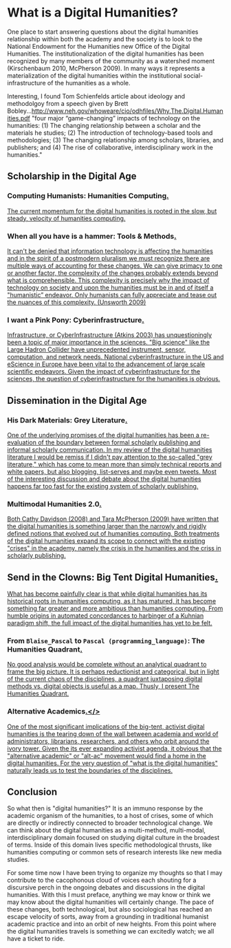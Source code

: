 # What is a Digital Humanities?

One place to start answering questions about the digital humanities relationship within both the academy and the society is to look to the National Endowment for the Humanities new Office of the Digital Humanities. The institutionalization of the digital humanities has been recognized by many members of the community as a watershed moment (Kirschenbaum 2010, McPherson 2009). In many ways it represents a materialization of the digital humanities within the institutional social-infrastructure of the humanities as a whole. 

Interesting, I found Tom Schienfelds article about ideology and methodolgoy from a speech given by Brett Bobley...http://www.neh.gov/whoweare/cio/odhfiles/Why.The.Digital.Humanities.pdf
"four major “game-changing” impacts of technology on the humanities: 
(1) The changing relationship between a scholar and the materials he studies; 
(2) The introduction of technology-based tools and methodologies; 
(3) The changing relationship among scholars, libraries, and publishers; and 
(4) The rise of collaborative, interdisciplinary work in the humanities."


## Scholarship in the Digital Age

### Computing Humanists: Humanities Computing<a href="/mcburton/writing/blob/master/chapter-one/Humanities-Computing.markdown#hc-intro" name="hc-intro" >.</a>

<a href="/mcburton/writing/blob/master/chapter-one/Humanities-Computing.markdown#hc-intro" name="hc-intro">
The current momentum for the digital humanities is rooted in the slow, but steady, velocity of humanities computing. 
</a> 


### When all you have is a hammer: Tools & Methods<a href="/mcburton/writing/blob/master/chapter-one/Tools.markdown#tools-intro" name="tools-intro" >.</a>

<a href="/mcburton/writing/blob/master/chapter-one/Tools.markdown#tools-intro" name="tools-intro" >
It can't be denied that information technology is affecting the humanities and in the spirit of a postmodern pluralism we must recognize there are multiple ways of accounting for these changes. We can give primacy to one or another factor, the complexity of the changes probably extends beyond what is comprehensible. This complexity is precisely why the impact of technology on society and upon the humanities must be in and of itself a "humanistic” endeavor. Only humanists can fully appreciate and tease out the nuances of this complexity. (Unsworth 2009)
</a>
	
### I want a Pink Pony: Cyberinfrastructure<a href="/mcburton/writing/blob/master/chapter-one/CyberInfrastructure.markdown#cyber-intro" name="cyber-intro" >.</a>

<a href="/mcburton/writing/blob/master/chapter-one/CyberInfrastructure.markdown#cyber-intro" name="cyber-intro" >
Infrastructure, or CyberInfrastructure (Atkins 2003) has unquestioningly been a topic of major importance in the sciences. "Big science" like the Large Hadron Collider have unprecedented instrument, sensor, computation, and network needs. National cyberinfrastructure in the US and eScience in Europe have been vital to the advancement of large scale scientific endeavors. Given the impact of cyberinfrastructure for the sciences, the question of cyberinfrastructure for the humanities is obvious.
</a> 

<!-- ## Pedagogy

The tensions associated with the changes in the humanities are particularly visible in the structures of social reproducibility. If we are to worry about distortion of the humanities, then more attention should be spent considering what kinds of training, in terms of method, theory and practice, the next generation of (digital) humanists receives.

The debate amongst digital humanists about learning to program is fascinating. While I do not intend to do full justice to the debate, I will explore some recent discussion below. I am including this discussion because it raises some interesting questions about how the humanities is changing/distorting as a field and also the debate implicitly asks "what is being lost." Throughout the humanities infrastructure discussion are calls to include humanists because of the specific insights they can bring to the design of technology and infrastructure. I,  call this the 'humanist mystique' 

The full extent to which pedagogy is affected by the digital humanities covers a much larger spectrum than just the code debate and the humanist mystique. I am making no claims as to completeness. I include these two topics because of their relation to humanities infrastructure and, as I'll explore in the section on scholarship and dissemination, grey literature.

### To code or not to code: Computational Literacy
	[Ramsay blog posts, responses?]
	[Salter 2010, program or be programmed. See also comments]
	[hockey 2004, 1986 - code is the new latin? This is an endless debate]
	[the praxis program]
	[joula 2008 scholarship in HC languished b/c traditional humanities lack incentive]
	[Kirschenbaum 201? Hello worlds]

### Humanists do it better: The Humanist Mystique
	[Unsworth quote on humanists are better builders]
	[borgman calling for DH on infrastructure building]
	[steve jobs typography example & liberal arts] -->

## Dissemination in the Digital Age

### His Dark Materials: Grey Literature<a href="/mcburton/writing/blob/master/chapter-one/Grey-Literature.markdown#grey-intro" name="grey-intro" >.</a>

<a href="/mcburton/writing/blob/master/chapter-one/Grey-Literature.markdown#grey-intro" name="grey-intro" >	 
One of the underlying promises of the digital humanities has been a re-evaluation of the boundary between formal scholarly publishing and informal scholarly communication. In my review of the digital humanities literature I would be remiss if I didn't pay attention to the so-called "grey literature," which has come to mean more than simply technical reports and white papers, but also blogging, list-serves and maybe even tweets. Most of the interesting discussion and debate about the digital humanities happens far too fast for the existing system of scholarly publishing.
</a>

<!-- ### Trolling is a Art: Critique
	[flanders 2009 productive unease]
	[gibbs critical discourse in DH]
	[lui “Where is Cultural Criticism in the Digital Humanities”
	[unsworths, evaluating digital scholarship]
	[McGann theory of Rossetti archive?]
	[theory in digital humanities? Hockey talks of two cultures...]
	[transducer ] -->
	
### Multimodal Humanities 2.0<a href="/mcburton/writing/blob/master/chapter-one/Multimodal.markdown#multimodal-intro" name="multimodal-intro" >.</a>

<a href="/mcburton/writing/blob/master/chapter-one/Multimodal.markdown#multimodal-intro" name="multimodal-intro" >
Both Cathy Davidson (2008) and Tara McPherson (2009) have written that the digital humanities is something larger than the narrowly and rigidly defined notions that evolved out of humanities computing. Both treatments of the digital humanities expand its scope to connect with the existing "crises" in the academy, namely the crisis in the humanities and the criss in scholarly publishing.
</a>



## Send in the Clowns: Big Tent Digital Humanities<a href="/mcburton/writing/blob/master/chapter-one/Big-Tent.markdown#tent-intro" name="tent-intro" >.</a>

<a href="/mcburton/writing/blob/master/chapter-one/Big-Tent.markdown#tent-intro" name="tent-intro" >
What has become painfully clear is that while digital humanities has its historical roots in humanities computing, as it has matured, it has become something far greater and more ambitious than humanities computing. From humble origins in automated concordances to harbinger of a Kuhnian paradigm shift, the full impact of the digital humanities has yet to be felt.
</a>

### From `Blaise_Pascal` to `Pascal (programming_language)`: The Humanities Quadrant<a href="/mcburton/writing/blob/master/chapter-one/Humanities-Quadrant.markdown#quadrant-intro" name="quadrant-intro" >.</a>

<a href="/mcburton/writing/blob/master/chapter-one/Humanities-Quadrant.markdown#quadrant-intro" name="quadrant-intro" >
No good analysis would be complete without an analytical quadrant to frame the big picture. It is perhaps reductionist and categorical, but in light of the current chaos of the disciplines, a quadrant juxtaposing digital methods vs. digital objects is useful as a map. Thusly, I present The Humanities Quadrant. 
</a>

### Alternative Academics<a href="/mcburton/writing/blob/master/chapter-one/Alt-Ac.markdown#quadrant-intro" name="quadrant-intro" >.</>

<a href="/mcburton/writing/blob/master/chapter-one/Alt-Ac.markdown#quadrant-intro" name="quadrant-intro" >
One of the most significant implications of the big-tent, activist digital humanities is the tearing down of the wall between academia and world of administrators, librarians, researchers, and others who orbit around the ivory tower. Given the its ever expanding activist agenda, it obvious that the "alternative academic" or "alt-ac" movement would find a home in the digital humanities. For the very question of "what is the digital humanities" naturally leads us to test the boundaries of the disciplines.
</a>

## Conclusion

So what then is "digital humanities?" It is an immuno response by the academic organism of the humanities, to a host of crises, some of which are directly or indirectly connected to broader technological change. We can think about the digital humanities as a multi-method, multi-modal, interdisciplinary domain focused on studying digital culture in the broadest of terms. Inside of this domain lives specific methodological thrusts, like humanities computing or common sets of research interests like new media studies.

For some time now I have been trying to organize my thoughts so that I may contribute to the cacophonous cloud of voices each shouting for a discursive perch in the ongoing debates and discussions in the digital humanities. With this I must preface, anything we may know or think we may know about the digital humanities will certainly change. The pace of these changes, both technological, but also sociological has reached an escape velocity of sorts, away from a grounding in traditional humanist academic practice and into an orbit of new heights. From this point where the digital humanities travels is something we can excitedly watch; we all have a ticket to ride.
















